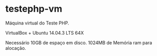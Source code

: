 # testephp-vm

Máquina virtual do Teste PHP.


VirtualBox + Ubuntu 14.04.3 LTS 64X

Necessário 10GB de espaço em disco.
1024MB de Memória ram para alocação.
